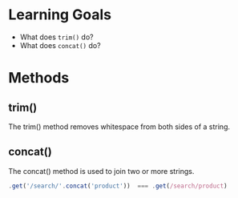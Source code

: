 # Learning Goals
- What does `trim()` do?
- What does `concat()` do?

# Methods
## trim()
The trim() method removes whitespace from both sides of a string.

## concat()
The concat() method is used to join two or more strings.
```javascript
.get('/search/'.concat('product'))  === .get(/search/product)
```


